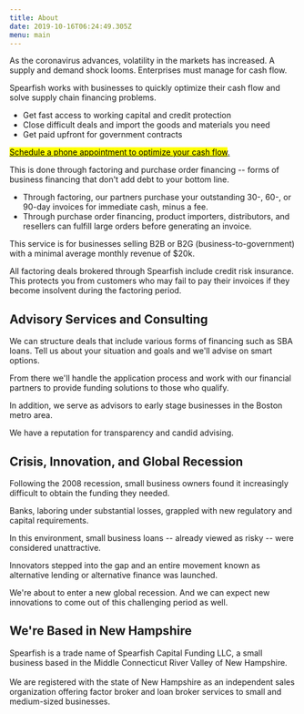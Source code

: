 ```yaml
---
title: About
date: 2019-10-16T06:24:49.305Z
menu: main
---
```

As the coronavirus advances, volatility in the markets has increased. A supply and demand shock looms. Enterprises must manage for cash flow. 

Spearfish works with businesses to quickly optimize their cash flow and solve supply chain financing problems. 

* Get fast access to working capital and credit protection
* Close difficult deals and import the goods and materials you need
* Get paid upfront for government contracts 


<!-- Calendly link widget begin -->

<link href="https://assets.calendly.com/assets/external/widget.css" rel="stylesheet">
<script src="https://assets.calendly.com/assets/external/widget.js" type="text/javascript"></script>
<a href="" onclick="Calendly.initPopupWidget({url: 'https://calendly.com/spearfish/consultation'});return false;"><mark>	Schedule a phone appointment to optimize your cash flow</mark>.</a>
<!-- Calendly link widget end -->

This is done through factoring and purchase order financing -- forms of business financing that don't add debt to your bottom line. 

* Through factoring, our partners purchase your outstanding 30-, 60-, or 90-day invoices for immediate cash, minus a fee. 
* Through purchase order financing, product importers, distributors, and resellers can fulfill large orders before generating an invoice. 

This service is for businesses selling B2B or B2G (business-to-government) with a minimal average monthly revenue of $20k.

All factoring deals brokered through Spearfish include credit risk insurance. This protects you from customers who may fail to pay their invoices if they become insolvent during the factoring period.


## Advisory Services and Consulting

We can structure deals that include various forms of financing such as SBA loans. Tell us about your situation and goals and we'll advise on smart options. 

From there we'll handle the application process and work with our financial partners to provide funding solutions to those who qualify.

In addition, we serve as advisors to early stage businesses in the Boston metro area. 

We have a reputation for transparency and candid advising.

## Crisis, Innovation, and Global Recession

Following the 2008 recession, small business owners found it increasingly difficult to obtain the funding they needed.  

Banks, laboring under substantial losses, grappled with new regulatory and capital requirements.  

In this environment, small business loans -- already viewed as risky -- were considered unattractive. 

Innovators stepped into the gap and an entire movement known as alternative lending or alternative finance was launched.

We're about to enter a new global recession.  And we can expect new innovations to come out of this challenging period as well. 

## We're Based in New Hampshire

Spearfish is a trade name of Spearfish Capital Funding LLC, a small business based in the Middle Connecticut River Valley of New Hampshire.\
\
We are registered with the state of New Hampshire as an independent sales organization offering factor broker and loan broker services to small and medium-sized businesses.